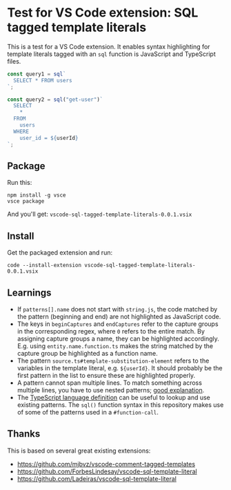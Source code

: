 # Test for VS Code extension: SQL tagged template literals

This is a test for a VS Code extension. It enables syntax highlighting for template literals tagged with an `sql` function is JavaScript and TypeScript files.

```ts
const query1 = sql`
  SELECT * FROM users
`;

const query2 = sql("get-user")`
  SELECT
    *
  FROM
    users
  WHERE
    user_id = ${userId}
`;
```

## Package

Run this:

```
npm install -g vsce
vsce package
```

And you'll get: `vscode-sql-tagged-template-literals-0.0.1.vsix`

## Install

Get the packaged extension and run:

```
code --install-extension vscode-sql-tagged-template-literals-0.0.1.vsix
```

## Learnings

- If `patterns[].name` does not start with `string.js`, the code matched by the pattern (beginning and end) are not highlighted as JavaScript code.
- The keys in `beginCaptures` and `endCaptures` refer to the capture groups in the corresponding regex, where `0` refers to the entire match. By assigning capture groups a name, they can be highlighted accordingly. E.g. using `entity.name.function.ts` makes the string matched by the capture group be highlighted as a function name.
- The pattern `source.ts#template-substitution-element` refers to the variables in the template literal, e.g. `${userId}`. It should probably be the first pattern in the list to ensure these are highlighted properly.
- A pattern cannot span multiple lines. To match something across multiple lines, you have to use nested patterns; [good explanation](https://github.com/Microsoft/vscode-textmate/issues/41#issuecomment-358459018).
- The [TypeScript language definition](https://github.com/microsoft/vscode/blob/9edfff8d38d00bd87428af5b9dea7f41a7b5b4d9/extensions/typescript-basics/syntaxes/TypeScript.tmLanguage.json) can be useful to lookup and use existing patterns. The `sql()` function syntax in this repository makes use of some of the patterns used in a `#function-call`.

## Thanks

This is based on several great existing extensions:

- https://github.com/mjbvz/vscode-comment-tagged-templates
- https://github.com/ForbesLindesay/vscode-sql-template-literal
- https://github.com/Ladeiras/vscode-sql-template-literal
